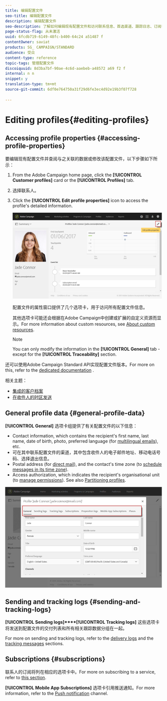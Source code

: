 ```yaml
---
title: 编辑配置文件
seo-title: 编辑配置文件
description: 编辑配置文件
seo-description: 了解如何编辑现有配置文件和访问联系信息、首选渠道、跟踪日志、订阅等。
page-status-flag: 从未激活
uuid: 6fcdb719-6149-48fc-b400-64c24 a51487 f
contentOwner: saviat
products: SG_ CAMPAIGN/STANDARD
audience: 受众
content-type: reference
topic-tags: 管理配置文件
discoiquuid: 8d3ba7bf-90ae-4c6d-aaebeb-a48572 a69 f2 f
internal: n n
snippet: y
translation-type: tm+mt
source-git-commit: 6df0e764750a31f29d6fe3ec4d92e19b3f07f728

---
```



# Editing profiles{#editing-profiles}

## Accessing profile properties {#accessing-profile-properties}

要编辑现有配置文件并查阅与之关联的数据或修改该配置文件，以下步骤如下所示：

1. From the Adobe Campaign home page, click the **[!UICONTROL Customer profiles]** card or the **[!UICONTROL Profiles]** tab.
1. 选择联系人。
1. Click the **[!UICONTROL Edit profile properties]** icon to access the profile's detailed information.

   ![](assets/profile_creation2.png)

   配置文件的属性窗口提供了几个选项卡，用于访问所有配置文件信息。

   其他选项卡可能还会根据在Adobe Campaign中创建或扩展的自定义资源而显示。For more information about custom resources, see [About custom resources](../../developing/using/data-model-concepts.md).

   >[!NOTE]
   >
   >You can only modify the information in the **[!UICONTROL General]** tab - except for the **[!UICONTROL Traceability]** section.

还可以使用Adobe Campaign Standard API实现配置文件版本。For more on this, refer to the [dedicated documentation](https://docs.campaign.adobe.com/doc/standard/en/api/ACS_API.html#updating-profiles) .

相关主题：

* [集成的客户档案](../../audiences/using/integrated-customer-profile.md)
* [在收件人的时区发送](../../sending/using/sending-messages-at-the-recipient-s-time-zone.md)

## General profile data {#general-profile-data}

**[!UICONTROL General]** 选项卡组提供了有关配置文件的以下信息：

* Contact information, which contains the recipient's first name, last name, date of birth, photo, preferred language (for [multilingual emails](../../channels/using/creating-a-multilingual-email.md)), etc.
* 可在其中联系配置文件的渠道，其中包含收件人的电子邮件地址、移动电话号码、选择退出信息。
* Postal address (for [direct mail](../../channels/using/about-direct-mail.md)), and the contact's time zone (to [schedule messages in its time zone](../../sending/using/sending-messages-at-the-recipient-s-time-zone.md)).
* Access authorization, which indicates the recipient's organisational unit (to [manage permissions](../../administration/using/about-access-management.md)). See also [Partitioning profiles](../../administration/using/organizational-units.md#partitioning-profiles).

![](assets/profile_creation4.png)

## Sending and tracking logs {#sending-and-tracking-logs}

**[!UICONTROL Sending logs]****[!UICONTROL Tracking logs]** 这些选项卡将发送到配置文件的交付列表和所有相关跟踪数据分组在一起。

For more on sending and tracking logs, refer to the [delivery logs](../../sending/using/monitoring-a-delivery.md#delivery-logs) and the [tracking messages](../../sending/using/tracking-messages.md) sections.

## Subscriptions {#subscriptions}

联系人的订阅将列在相应的选项卡中。For more on subscribing to a service, refer to [this section](../../audiences/using/about-subscriptions.md).

**[!UICONTROL Mobile App Subscriptions]** 选项卡引用推送通知。For more information, refer to the [Push notification](../../channels/using/about-push-notifications.md) channel.
